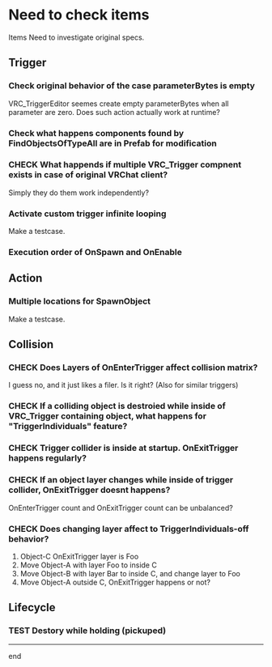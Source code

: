 # Need to check items

Items Need to investigate original specs.


## Trigger

### Check original behavior of the case parameterBytes is empty
VRC_TriggerEditor seemes create empty parameterBytes when all parameter are zero.
Does such action actually work at runtime?

### Check what happens components found by FindObjectsOfTypeAll are in Prefab for modification

### CHECK What happends if multiple VRC_Trigger compnent exists in case of original VRChat client?
Simply they do them work independently?

### Activate custom trigger infinite looping
Make a testcase.

### Execution order of OnSpawn and OnEnable


## Action

### Multiple locations for SpawnObject
Make a testcase.


## Collision

### CHECK Does Layers of OnEnterTrigger affect collision matrix?

I guess no, and it just likes a filer. Is it right?
(Also for similar triggers)


### CHECK If a colliding object is destroied while inside of VRC_Trigger containing object, what happens for "TriggerIndividuals" feature?


### CHECK Trigger collider is inside at startup. OnExitTrigger happens regularly?


### CHECK If an object layer changes while inside of trigger collider, OnExitTrigger doesnt happens?
OnEnterTrigger count and OnExitTrigger count can be unbalanced?


### CHECK Does changing layer affect to TriggerIndividuals-off behavior?
1. Object-C OnExitTrigger layer is Foo
2. Move Object-A with layer Foo to inside C
3. Move Object-B with layer Bar to inside C, and change layer to Foo
4. Move Object-A outside C, OnExitTrigger happens or not?



## Lifecycle

### TEST Destory while holding (pickuped)

---
end
